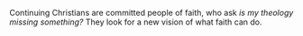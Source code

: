 Continuing Christians are committed people of faith, who ask *is my theology missing something?* They look for a new vision of what faith can do. 
